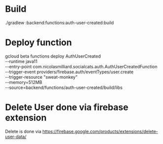 # Build

./gradlew :backend:functions:auth-user-created:build

# Deploy function

gcloud beta functions deploy AuthUserCreated \
--runtime java11 \
--entry-point com.nicolasmilliard.socialcats.auth.AuthUserCreatedFunction \
--trigger-event providers/firebase.auth/eventTypes/user.create \
--trigger-resource "sweat-monkey" \
--memory=512MB \
--source=backend/functions/auth-user-created/build/libs

# Delete User done via firebase extension

Delete is done via https://firebase.google.com/products/extensions/delete-user-data/